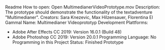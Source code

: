 Readme
How to open: Open MultimedianerVideoPrototype.mov
Description: The prototype should demonstrate the functionality of the textadventure "Multimedianer".
Creators: Sara Knezevic, Max Hilzensauer, Florentina El Gammal
Name: Multimedianer Videoprototyp
Development Plattforms:
- Adobe After Effects CC 2019: Version 16.0.1 (Build 48)
- Adobe Photoshop CC 2019: Version 20.0.1
Programming Language: No Programming in this Project
Status: Finished Prototype